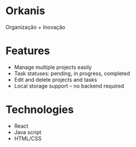 # Orkanis
Organização + Inovação


# Features

- Manage multiple projects easily
- Task statuses: pending, in progress, completed
- Edit and delete projects and tasks
- Local storage support – no backend required

# Technologies

- React
- Java script
- HTML/CSS
